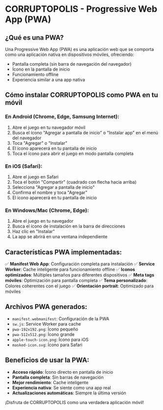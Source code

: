 # CORRUPTOPOLIS - Progressive Web App (PWA)

## ¿Qué es una PWA?
Una Progressive Web App (PWA) es una aplicación web que se comporta como una aplicación nativa en dispositivos móviles, ofreciendo:
- Pantalla completa (sin barra de navegación del navegador)
- Ícono en la pantalla de inicio
- Funcionamiento offline
- Experiencia similar a una app nativa

## Cómo instalar CORRUPTOPOLIS como PWA en tu móvil

### En Android (Chrome, Edge, Samsung Internet):
1. Abre el juego en tu navegador móvil
2. Busca el ícono "Agregar a pantalla de inicio" o "Instalar app" en el menú del navegador
3. Toca "Agregar" o "Instalar"
4. El ícono aparecerá en tu pantalla de inicio
5. Toca el ícono para abrir el juego en modo pantalla completa

### En iOS (Safari):
1. Abre el juego en Safari
2. Toca el botón "Compartir" (cuadrado con flecha hacia arriba)
3. Selecciona "Agregar a pantalla de inicio"
4. Confirma el nombre y toca "Agregar"
5. El ícono aparecerá en tu pantalla de inicio

### En Windows/Mac (Chrome, Edge):
1. Abre el juego en tu navegador
2. Busca el ícono de instalación en la barra de direcciones
3. Haz clic en "Instalar"
4. La app se abrirá en una ventana independiente

## Características PWA implementadas:

✅ **Manifest Web App**: Configuración completa para instalación
✅ **Service Worker**: Cache inteligente para funcionamiento offline
✅ **Iconos optimizados**: Múltiples tamaños para diferentes dispositivos
✅ **Meta tags móviles**: Optimización para pantalla completa
✅ **Tema personalizado**: Colores coherentes con el juego
✅ **Orientación portrait**: Optimizado para móviles

## Archivos PWA generados:
- `manifest.webmanifest`: Configuración de la PWA
- `sw.js`: Service Worker para cache
- `pwa-192x192.png`: Ícono pequeño
- `pwa-512x512.png`: Ícono grande
- `apple-touch-icon.png`: Ícono para iOS
- `masked-icon.svg`: Ícono para Safari

## Beneficios de usar la PWA:
- **Acceso rápido**: Ícono directo en pantalla de inicio
- **Pantalla completa**: Sin barras de navegación
- **Mejor rendimiento**: Cache inteligente
- **Experiencia nativa**: Se siente como una app real
- **Actualizaciones automáticas**: Siempre la última versión

¡Disfruta de CORRUPTOPOLIS como una verdadera aplicación móvil!